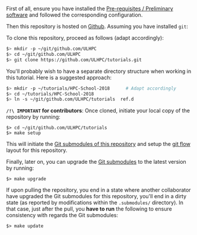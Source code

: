 First of all, ensure you have installed the [Pre-requisites / Preliminary software](preliminaries.md) and followed the corresponding configuration.

Then this repository is hosted on [Github](https://github.com/ULHPC/tutorials).
Assuming you have installed `git`:

To clone this repository, proceed as follows (adapt accordingly):

```bash
$> mkdir -p ~/git/github.com/ULHPC
$> cd ~/git/github.com/ULHPC
$> git clone https://github.com/ULHPC/tutorials.git
```

You'll probably wish to have a separate directory structure when working in this tutorial. Here is a suggested approach:

```bash
$> mkdir -p ~/tutorials/HPC-School-2018      # Adapt accordingly
$> cd ~/tutorials/HPC-School-2018
$> ln -s ~/git/github.com/ULHPC/tutorials  ref.d
```

**`/!\ IMPORTANT` for contributors**: Once cloned, initiate your local copy of the repository by running:

    $> cd ~/git/github.com/ULHPC/tutorials
    $> make setup

This will initiate the [Git submodules of this repository](.gitmodules) and setup the [git flow](https://www.atlassian.com/git/tutorials/comparing-workflows/gitflow-workflow) layout for this repository.

Finally, later on, you can upgrade the [Git submodules](.gitmodules) to the latest version by running:

    $> make upgrade

If upon pulling the repository, you end in a state where another collaborator have upgraded the Git submodules for this repository, you'll end in a dirty state (as reported by modifications within the `.submodules/` directory). In that case, just after the pull, you **have to run** the following to ensure consistency with regards the Git submodules:

    $> make update
